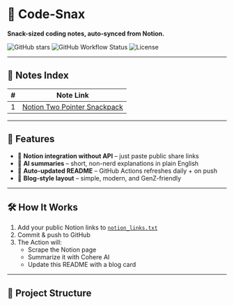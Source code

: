 # 🍿 Code-Snax

**Snack-sized coding notes, auto-synced from Notion.**  

![GitHub stars](https://img.shields.io/github/stars/mangopep/leetcode-unlocked-?style=flat&color=yellow)
![GitHub Workflow Status](https://img.shields.io/github/actions/workflow/status/mangopep/leetcode-unlocked-/update-readme.yml?label=CI&logo=github)
![License](https://img.shields.io/badge/license-MIT-blue)

---

## 📖 Notes Index

<!-- SNAX-START -->
| # | Note Link |
|---|-----------|
| 1 | [Notion Two Pointer Snackpack](https://www.notion.so/Leetcode-Solved-Two-pointers-Notes-279d33e062ec806e8daeec4d8cb73115?source=copy_link) |
<!-- SNAX-END -->

---

## 🚀 Features
- 🔗 **Notion integration without API** – just paste public share links  
- 🤖 **AI summaries** – short, non-nerd explanations in plain English  
- 📝 **Auto-updated README** – GitHub Actions refreshes daily + on push  
- 🎨 **Blog-style layout** – simple, modern, and GenZ-friendly  

---

## 🛠 How It Works
1. Add your public Notion links to [`notion_links.txt`](./notion_links.txt)  
2. Commit & push to GitHub  
3. The Action will:  
   - Scrape the Notion page  
   - Summarize it with Cohere AI  
   - Update this README with a blog card  

---

## 📂 Project Structure
